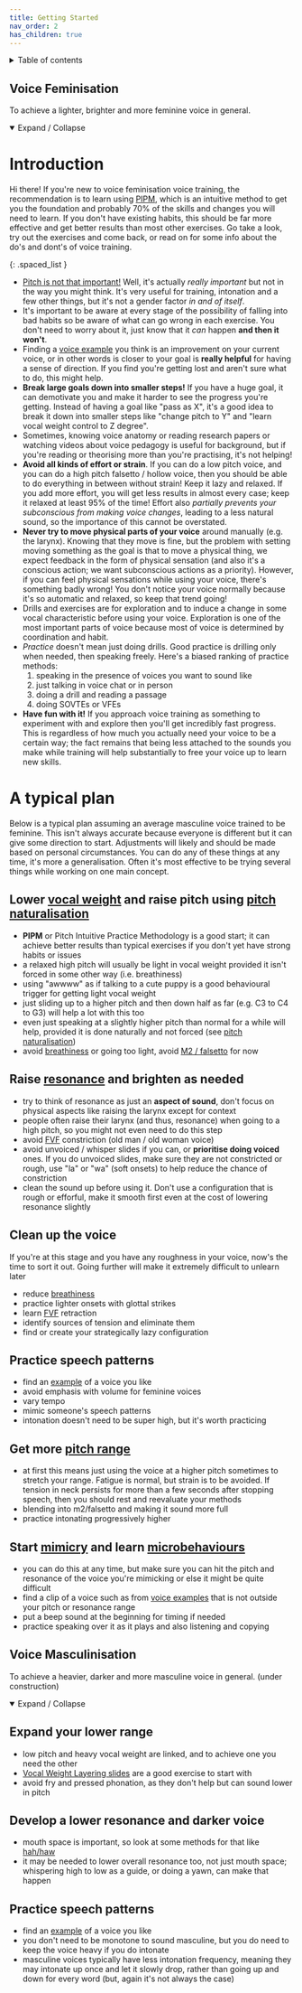 ```yaml
---
title: Getting Started
nav_order: 2
has_children: true
---
```

<details closed markdown="block">
  <summary>
    Table of contents
  </summary>
{: .text-delta }
1. TOC
{:toc}
</details>


## Voice Feminisation
To achieve a lighter, brighter and more feminine voice in general.
<details open markdown="block">
<summary markdown="block">
Expand / Collapse
</summary>

# Introduction
Hi there! If you're new to voice feminisation voice training, the recommendation is to learn using [PIPM](/wiki/pages/PIPM), which is an intuitive method to get you the foundation and probably 70% of the skills and changes you will need to learn. If you don't have existing habits, this should be far more effective and get better results than most other exercises. Go take a look, try out the exercises and come back, or read on for some info about the do's and dont's of voice training.

{: .spaced_list }
- [Pitch is not that important!](pitch) Well, it's actually _really important_ but not in the way you might think. It's very useful for training, intonation and a few other things, but it's not a gender factor _in and of itself_.
- It's important to be aware at every stage of the possibility of falling into bad habits so be aware of what can go wrong in each exercise. You don't need to worry about it, just know that it *can* happen **and then it won't**.
- Finding a [voice example](/wiki/pages/voice-examples) you think is an improvement on your current voice, or in other words is closer to your goal is **really helpful** for having a sense of direction. If you find you're getting lost and aren't sure what to do, this might help.
- **Break large goals down into smaller steps!** If you have a huge goal, it can demotivate you and make it harder to see the progress you're getting. Instead of having a goal like "pass as X", it's a good idea to break it down into smaller steps like "change pitch to Y" and "learn vocal weight control to Z degree".
- Sometimes, knowing voice anatomy or reading research papers or watching videos about voice pedagogy is useful for background, but if you're reading or theorising more than you're practising, it's not helping!
- **Avoid all kinds of effort or strain**. If you can do a low pitch voice, and you can do a high pitch falsetto / hollow voice, then you should be able to do everything in between without strain! Keep it lazy and relaxed. If you add more effort, you will get less results in almost every case; keep it relaxed at least 95% of the time! Effort also *partially prevents your subconscious from making voice changes*, leading to a less natural sound, so the importance of this cannot be overstated.
- **Never try to move physical parts of your voice** around manually (e.g. the larynx). Knowing that they move is fine, but the problem with setting moving something as the goal is that to move a physical thing, we expect feedback in the form of physical sensation (and also it's a conscious action; we want subconscious actions as a priority). However, if you can feel physical sensations while using your voice, there's something badly wrong! You don't notice your voice normally because it's so automatic and relaxed, so keep that trend going!
- Drills and exercises are for exploration and to induce a change in some vocal characteristic before using your voice. Exploration is one of the most important parts of voice because most of voice is determined by coordination and habit.
- *Practice* doesn't mean just doing drills. Good practice is drilling only when needed, then speaking freely. Here's a biased ranking of practice methods:
  1. speaking in the presence of voices you want to sound like
  2. just talking in voice chat or in person
  3. doing a drill and reading a passage
  4. doing SOVTEs or VFEs
- **Have fun with it!** If you approach voice training as something to experiment with and explore then you'll get incredibly fast progress. This is regardless of how much you actually need your voice to be a certain way; the fact remains that being less attached to the sounds you make while training will help substantially to free your voice up to learn new skills.

# A typical plan
Below is a typical plan assuming an average masculine voice trained to be feminine. This isn't always accurate because everyone is different but it can give some direction to start. Adjustments will likely and should be made based on personal circumstances. You can do any of these things at any time, it's more a generalisation. Often it's most effective to be trying several things while working on one main concept.

## Lower [vocal weight](/wiki/pages/vocal-weight) and raise pitch using [pitch naturalisation](/wiki/pages/PIPM)
- **PIPM** or Pitch Intuitive Practice Methodology is a good start; it can achieve better results than typical exercises if you don't yet have strong habits or issues
- a relaxed high pitch will usually be light in vocal weight provided it isn't forced in some other way (i.e. breathiness)
- using "awwww" as if talking to a cute puppy is a good behavioural trigger for getting light vocal weight
- just sliding up to a higher pitch and then down half as far (e.g. C3 to C4 to G3) will help a lot with this too
- even just speaking at a slightly higher pitch than normal for a while will help, provided it is done naturally and not forced (see [pitch naturalisation](/wiki/pages/PIPM))
- avoid [breathiness](/wiki/pages/clarity/breathiness) or going too light, avoid [M2 / falsetto](/wiki/pages/other-resources/mechanisms) for now

## Raise [resonance](/wiki/pages/resonance) and brighten as needed
- try to think of resonance as just an **aspect of sound**, don't focus on physical aspects like raising the larynx except for context
- people often raise their larynx (and thus, resonance) when going to a high pitch, so you might not even need to do this step
- avoid [FVF](/wiki/pages/clarity/FVF) constriction (old man / old woman voice)
- avoid unvoiced / whisper slides if you can, or **prioritise doing voiced** ones. If you do unvoiced slides, make sure they are not constricted or rough, use "la" or "wa" (soft onsets) to help reduce the chance of constriction
- clean the sound up before using it. Don't use a configuration that is rough or efforful, make it smooth first even at the cost of lowering resonance slightly

## Clean up the voice
If you're at this stage and you have any roughness in your voice, now's the time to sort it out. Going further will make it extremely difficult to unlearn later

- reduce [breathiness](/wiki/pages/clarity/breathiness)
- practice lighter onsets with glottal strikes
- learn [FVF](/wiki/pages/clarity/FVF) retraction
- identify sources of tension and eliminate them
- find or create your strategically lazy configuration

## Practice speech patterns
- find an [example](/wiki/pages/voice-examples) of a voice you like
- avoid emphasis with volume for feminine voices
- vary tempo
- mimic someone's speech patterns
- intonation doesn't need to be super high, but it's worth practicing

## Get more [pitch range](/wiki/pages/pitch-range)
- at first this means just using the voice at a higher pitch sometimes to stretch your range. Fatigue is normal, but strain is to be avoided. If tension in neck persists for more than a few seconds after stopping speech, then you should rest and reevaluate your methods
- blending into m2/falsetto and making it sound more full
- practice intonating progressively higher

## Start [mimicry](/wiki/pages/microbehaviours/mimicry) and learn [microbehaviours](/wiki/pages/microbehaviours)
- you can do this at any time, but make sure you can hit the pitch and resonance of the voice you're mimicking or else it might be quite difficult
- find a clip of a voice such as from [voice examples](/wiki/pages/voice-examples) that is not outside your pitch or resonance range
- put a beep sound at the beginning for timing if needed
- practice speaking over it as it plays and also listening and copying
</details>

## Voice Masculinisation
To achieve a heavier, darker and more masculine voice in general. (under construction)
<details open markdown="block">
<summary markdown="block">
Expand / Collapse
</summary>

## Expand your lower range
- low pitch and heavy vocal weight are linked, and to achieve one you need the other
- [Vocal Weight Layering slides](/wiki/pages/vocal-weight/#pitch-slide-vocal-weight-layering) are a good exercise to start with
- avoid fry and pressed phonation, as they don't help but can sound lower in pitch

## Develop a lower resonance and darker voice
- mouth space is important, so look at some methods for that like [hah/haw](/wiki/pages/resonance/#haah-and-haww)
- it may be needed to lower overall resonance too, not just mouth space; whispering high to low as a guide, or doing a yawn, can make that happen

## Practice speech patterns
- find an [example](/wiki/pages/voice-examples) of a voice you like
- you don't need to be monotone to sound masculine, but you do need to keep the voice heavy if you do intonate
- masculine voices typically have less intonation frequency, meaning they may intonate up once and let it slowly drop, rather than going up and down for every word (but, again it's not always the case)


</details>